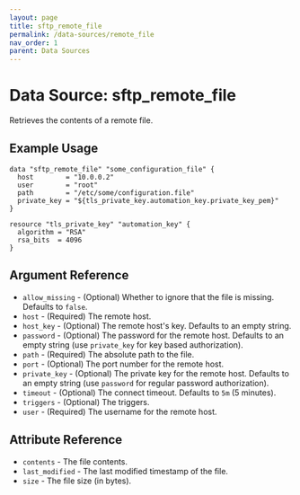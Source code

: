 ```yaml
---
layout: page
title: sftp_remote_file
permalink: /data-sources/remote_file
nav_order: 1
parent: Data Sources
---
```


# Data Source: sftp_remote_file

Retrieves the contents of a remote file.

## Example Usage

```
data "sftp_remote_file" "some_configuration_file" {
  host        = "10.0.0.2"
  user        = "root"
  path        = "/etc/some/configuration.file"
  private_key = "${tls_private_key.automation_key.private_key_pem}"
}

resource "tls_private_key" "automation_key" {
  algorithm = "RSA"
  rsa_bits  = 4096
}
```

## Argument Reference

* `allow_missing` - (Optional) Whether to ignore that the file is missing. Defaults to `false`.
* `host` - (Required) The remote host.
* `host_key` - (Optional) The remote host's key. Defaults to an empty string.
* `password` - (Optional) The password for the remote host. Defaults to an empty string (use `private_key` for key based authorization).
* `path` - (Required) The absolute path to the file.
* `port` - (Optional) The port number for the remote host.
* `private_key` - (Optional) The private key for the remote host. Defaults to an empty string (use `password` for regular password authorization).
* `timeout` - (Optional) The connect timeout. Defaults to `5m` (5 minutes).
* `triggers` - (Optional) The triggers.
* `user` - (Required) The username for the remote host.

## Attribute Reference

* `contents` - The file contents.
* `last_modified` - The last modified timestamp of the file.
* `size` - The file size (in bytes).

